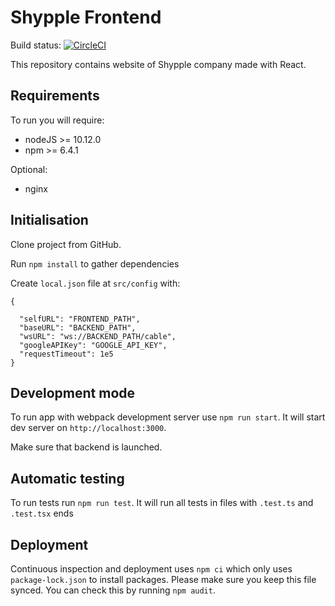 # Shypple Frontend

Build status: [![CircleCI](https://circleci.com/gh/shypple/shypple-dashboard.svg?style=svg&circle-token=a43a5164740c37a29938d934cf9a9d151433bd20)](https://circleci.com/gh/shypple/shypple-dashboard)

This repository contains website of Shypple company made with React.

## Requirements
To run you will require:
- nodeJS >= 10.12.0
- npm >= 6.4.1

Optional:
- nginx

## Initialisation
Clone project from GitHub.

Run `npm install` to gather dependencies

Create `local.json` file at `src/config` with:

```
{

  "selfURL": "FRONTEND_PATH",
  "baseURL": "BACKEND_PATH",
  "wsURL": "ws://BACKEND_PATH/cable",
  "googleAPIKey": "GOOGLE_API_KEY",
  "requestTimeout": 1e5
}
```

## Development mode
To run app with webpack development server use `npm run start`. It will start dev server on `http://localhost:3000`.

Make sure that backend is launched.

## Automatic testing
To run tests run `npm run test`. It will run all tests in files with `.test.ts` and `.test.tsx` ends

## Deployment
Continuous inspection and deployment uses `npm ci` which only uses `package-lock.json` to install packages.
Please make sure you keep this file synced. You can check this by running `npm audit`.
